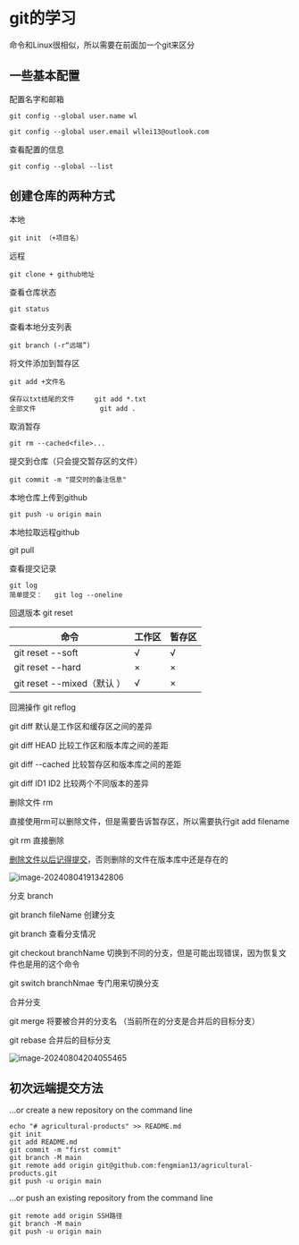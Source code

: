 # git的学习

命令和Linux很相似，所以需要在前面加一个git来区分 

## 一些基本配置

配置名字和邮箱

`git config --global user.name wl`

`git config --global user.email wllei13@outlook.com`

查看配置的信息

`git config --global --list`

## 创建仓库的两种方式

本地

`git init （+项目名）`

远程

`git clone + github地址`

  

查看仓库状态

`git status`

查看本地分支列表

`git branch (-r“远端”)`

将文件添加到暂存区

```
git add +文件名

保存以txt结尾的文件 	git add *.txt
全部文件				git add .
```



取消暂存

`git rm --cached<file>...`

提交到仓库（只会提交暂存区的文件）

`git commit -m "提交时的备注信息"`

本地仓库上传到github

`git push -u origin main`

本地拉取远程github

git pull

查看提交记录

```
git log
简单提交：	git log --oneline
```



回退版本	git reset

| 命令                       | 工作区 | 暂存区 |
| -------------------------- | ------ | ------ |
| git reset --soft           | √      | √      |
| git reset --hard           | ×      | ×      |
| git reset --mixed（默认 ） | √      | ×      |

回溯操作	git reflog



git diff 		默认是工作区和缓存区之间的差异

git diff HEAD 	比较工作区和版本库之间的差距

git diff  --cached	比较暂存区和版本库之间的差距

git diff ID1 ID2		比较两个不同版本的差异



 删除文件  rm

直接使用rm可以删除文件，但是需要告诉暂存区，所以需要执行git add filename

git rm 直接删除

<u>删除文件以后记得提交</u>，否则删除的文件在版本库中还是存在的

![image-20240804191342806](C:\Users\吴磊\AppData\Roaming\Typora\typora-user-images\image-20240804191342806.png)



分支	branch

git branch fileName	创建分支

git branch			 查看分支情况

git checkout branchName		切换到不同的分支，但是可能出现错误，因为恢复文件也是用的这个命令

git switch branchNmae			专门用来切换分支

合并分支

git merge 将要被合并的分支名 		（当前所在的分支是合并后的目标分支）

git rebase 合并后的目标分支		

![image-20240804204055465](C:\Users\吴磊\AppData\Roaming\Typora\typora-user-images\image-20240804204055465.png)

## 初次远端提交方法

…or create a new repository on the command line

```
echo "# agricultural-products" >> README.md
git init
git add README.md
git commit -m "first commit"
git branch -M main
git remote add origin git@github.com:fengmian13/agricultural-products.git
git push -u origin main
```

…or push an existing repository from the command line

```
git remote add origin SSH路径
git branch -M main
git push -u origin main
```
